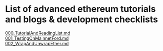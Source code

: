 # List of advanced ethereum tutorials and blogs & development checklists

[000_TutorialAndReadingList.md](Lists/000_TutorialAndReadingList.md) <br>
[001_TestingOnMainnetFord.md](Lists/001_TestingOnMainnetFord.md) <br>
[002_WrapAndUnwrapEther.md](Lists/002_WrapAndUnwrapEther.md) <br>
